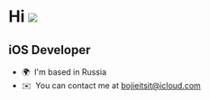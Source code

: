 
Hi ![](https://user-images.githubusercontent.com/18350557/176309783-0785949b-9127-417c-8b55-ab5a4333674e.gif)
===========================================================================================================================================

iOS Developer
-------------

* 🌍  I'm based in Russia
* ✉️  You can contact me at [bojieitsit@icloud.com](mailto:bojieitsit@icloud.com)
